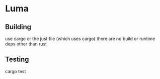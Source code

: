# Luma
## Building
use cargo or the just file (which uses cargo)
there are no build or runtime deps other than rust

## Testing
cargo test
